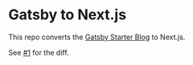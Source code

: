 # Gatsby to Next.js

This repo converts the [Gatsby Starter Blog](https://github.com/gatsbyjs/gatsby-starter-blog) to Next.js.

See [#1](https://github.com/leerob/gatsby-to-nextjs/pull/1) for the diff.
